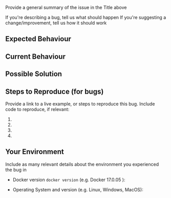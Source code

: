 Provide a general summary of the issue in the Title above

If you're describing a bug, tell us what should happen
If you're suggesting a change/improvement, tell us how it should work

## Expected Behaviour


## Current Behaviour

## Possible Solution


## Steps to Reproduce (for bugs)
Provide a link to a live example, or steps to reproduce this bug. Include code to reproduce, if relevant:

1.
2.
3.
4.

## Your Environment
Include as many relevant details about the environment you experienced the bug in
* Docker version `docker version` (e.g. Docker 17.0.05 ):

* Operating System and version (e.g. Linux, Windows, MacOS):
